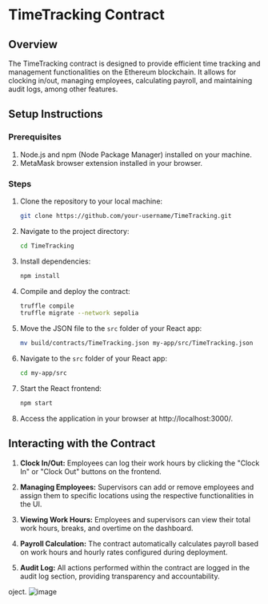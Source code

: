 
# TimeTracking Contract

## Overview

The TimeTracking contract is designed to provide efficient time tracking and management functionalities on the Ethereum blockchain. It allows for clocking in/out, managing employees, calculating payroll, and maintaining audit logs, among other features.

## Setup Instructions

### Prerequisites

1. Node.js and npm (Node Package Manager) installed on your machine.
2. MetaMask browser extension installed in your browser.

### Steps

1. Clone the repository to your local machine:
   ```bash
   git clone https://github.com/your-username/TimeTracking.git
   ```

2. Navigate to the project directory:
   ```bash
   cd TimeTracking
   ```

3. Install dependencies:
   ```bash
   npm install
   ```

4. Compile and deploy the contract:
   ```bash
   truffle compile
   truffle migrate --network sepolia
   ```

5. Move the JSON file to the `src` folder of your React app:
   ```bash
   mv build/contracts/TimeTracking.json my-app/src/TimeTracking.json
   ```

6. Navigate to the `src` folder of your React app:
   ```bash
   cd my-app/src
   ```

7. Start the React frontend:
   ```bash
   npm start
   ```

8. Access the application in your browser at http://localhost:3000/.

## Interacting with the Contract

1. **Clock In/Out:** Employees can log their work hours by clicking the "Clock In" or "Clock Out" buttons on the frontend.

2. **Managing Employees:** Supervisors can add or remove employees and assign them to specific locations using the respective functionalities in the UI.

3. **Viewing Work Hours:** Employees and supervisors can view their total work hours, breaks, and overtime on the dashboard.

4. **Payroll Calculation:** The contract automatically calculates payroll based on work hours and hourly rates configured during deployment.

5. **Audit Log:** All actions performed within the contract are logged in the audit log section, providing transparency and accountability.

oject.
![image](https://github.com/MoyosoreEmmanuel/Employee-Time-Management-DApp/assets/164285349/cff3451b-90d8-4628-88cf-d0f8f88f560c)
